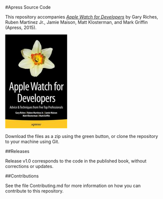 #Apress Source Code

This repository accompanies [*Apple Watch for Developers*](http://www.apress.com/9781484213391) by Gary Riches, Ruben Martinez Jr., Jamie Maison, Matt Klosterman, and Mark Griffin (Apress, 2015).

![Cover image](9781484213391.jpg)

Download the files as a zip using the green button, or clone the repository to your machine using Git.

##Releases

Release v1.0 corresponds to the code in the published book, without corrections or updates.

##Contributions

See the file Contributing.md for more information on how you can contribute to this repository.

